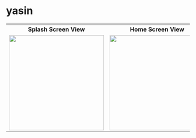 # yasin

<table>

<tr>
  <th>Splash Screen View</th>
  <th>Home Screen View</th>
</tr>

<td>
  <img src="https://github.com/yasin9064/Demo-Application/assets/108936278/102109ee-e276-42ab-9fa4-ad8efb8dba6a" width="260"/>
</td>
<td>
  <img src="https://github.com/yasin9064/Demo-Application/assets/108936278/04c84878-edf6-46fd-a9b2-1f1dbdffc9c6" width="260"/>
</td>

</table>
